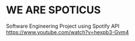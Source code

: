 # WE ARE SPOTICUS
Software Engineering Project using Spotify API
<br>
https://www.youtube.com/watch?v=hexpb3-Gvm4
